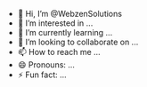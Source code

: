 - 👋 Hi, I’m @WebzenSolutions
- 👀 I’m interested in ...
- 🌱 I’m currently learning ...
- 💞️ I’m looking to collaborate on ...
- 📫 How to reach me ...
- 😄 Pronouns: ...
- ⚡ Fun fact: ...

<!---
WebzenSolutions/WebzenSolutions is a ✨ special ✨ repository because its `README.md` (this file) appears on your GitHub profile.
You can click the Preview link to take a look at your changes.
--->
